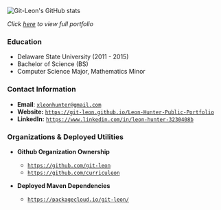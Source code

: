<!-- ![](https://github-readme-stats.vercel.app/api/top-langs/?username=git-leon&hide=roff,tsql,html,css,javascript,c,c%2B%2B,MATLAB,perl&theme=tokyonight)<br> -->
![Git-Leon's GitHub stats](https://github-readme-stats.vercel.app/api?username=git-leon&show_icons=true&theme=dracula)

<link rel="stylesheet" type="text/css" media="all" href="./style.css" />

_Click [here](https://git-leon.github.io/Leon-Hunter-Public-Portfolio) to view full portfolio_


### Education
* Delaware State University (2011 - 2015)
* Bachelor of Science (BS)
* Computer Science Major, Mathematics Minor


### Contact Information
* **Email**: [`xleonhunter@gmail.com`](mailto:xleonhunter@gmail.com)
* **Website:** [`https://git-leon.github.io/Leon-Hunter-Public-Portfolio`](https://git-leon.github.io/Leon-Hunter-Public-Portfolio)
* **LinkedIn:** [`https://www.linkedin.com/in/leon-hunter-3230408b`](https://www.linkedin.com/in/leon-hunter-3230408b)

### Organizations & Deployed Utilities
* **Github Organization Ownership**
    * [`https://github.com/git-leon`](https://github.com/git-leon)
    * [`https://github.com/curriculeon`](https://github.com/curriculeon)

* **Deployed Maven Dependencies**
   * [`https://packagecloud.io/git-leon/`](https://packagecloud.io/git-leon/)
